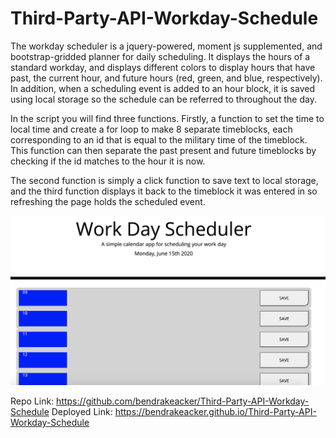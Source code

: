 # Third-Party-API-Workday-Schedule
The workday scheduler is a jquery-powered, moment js supplemented, and bootstrap-gridded planner for daily scheduling. It displays the hours of a standard workday, and displays different colors to display hours that have past, the current hour, and future hours (red, green, and blue, respectively). In addition, when a scheduling event is added to an hour block, it is saved using local storage so the schedule can be referred to throughout the day. 

In the script you will find three functions. Firstly, a function to set the time to local time and create a for loop to make 8 separate timeblocks, each corresponding to an id that is equal to the military time of the timeblock. This function can then separate the past present and future timeblocks by checking if the id matches to the hour it is now.

The second function is simply a click function to save text to local storage, and the third function displays it back to the timeblock it was entered in so refreshing the page holds the scheduled event.

![](assets/schedule.png)

Repo Link: https://github.com/bendrakeacker/Third-Party-API-Workday-Schedule
Deployed Link: https://bendrakeacker.github.io/Third-Party-API-Workday-Schedule
